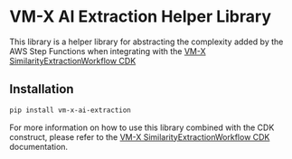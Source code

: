 # VM-X AI Extraction Helper Library

This library is a helper library for abstracting the complexity added by the AWS Step Functions when integrating with the [VM-X SimilarityExtractionWorkflow CDK](https://github.com/vm-x-ai/vm-x-ai-labs/blob/main/packages/aws/cdk/constructs/README.md#similarityextractionworkflow)

## Installation

```bash
pip install vm-x-ai-extraction
```

For more information on how to use this library combined with the CDK construct, please refer to the [VM-X SimilarityExtractionWorkflow CDK](https://github.com/vm-x-ai/vm-x-ai-labs/blob/main/packages/aws/cdk/constructs/README.md#similarityextractionworkflow) documentation.
